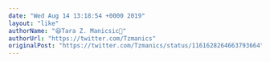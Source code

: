 ```yaml
---
date: "Wed Aug 14 13:18:54 +0000 2019"
layout: "like"
authorName: "😆Tara Z. Manicsic🐺"
authorUrl: "https://twitter.com/Tzmanics"
originalPost: "https://twitter.com/Tzmanics/status/1161628264663793664"
---
```

